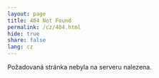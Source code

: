 ```yaml
---
layout: page
title: 404 Not Found
permalink: /cz/404.html
hide: true
share: false
lang: cz
---
```


Požadovaná stránka nebyla na serveru nalezena.
